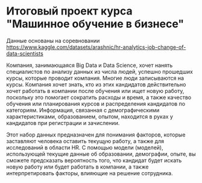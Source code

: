 # Итоговый проект курса "Машинное обучение в бизнесе"
Данные основаны на соревновании https://www.kaggle.com/datasets/arashnic/hr-analytics-job-change-of-data-scientists

Компания, занимающаяся Big Data и Data Science, хочет нанять специалистов по анализу данных из числа людей, успешно прошедших курсы, которые проводит компания. Многие люди записываются на курсы. Компания хочет знать, кто из этих кандидатов действительно хочет работать в компании после обучения или ищет новую работу, поскольку это помогает сократить расходы и время, а также качество обучения или планирования курсов и распределения кандидатов по категориям. Информация, связанная с демографическими характеристиками, образованием, опытом, находится в руках у кандидатов при регистрации и зачислении.

Этот набор данных предназначен для понимания факторов, которые заставляют человека оставить текущую работу, а также для исследований в области HR. С помощью модели (моделей), использующей текущие данные об образовании, демографии, опыте, вы сможете предсказать вероятность того, что кандидат будет искать новую работу или будет работать в компании, а также интерпретировать факторы, влияющие на решение сотрудника.